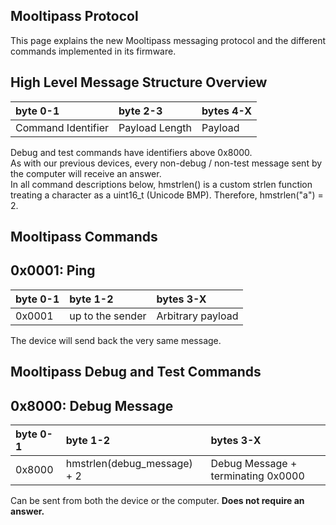 ## [](#header-1) Mooltipass Protocol
This page explains the new Mooltipass messaging protocol and the different commands implemented in its firmware.
   
## [](#header-2) High Level Message Structure Overview

| byte 0-1           | byte 2-3       | bytes 4-X |
|:-------------------|:---------------|:----------|
| Command Identifier | Payload Length | Payload   |
   
Debug and test commands have identifiers above 0x8000.  
As with our previous devices, every non-debug / non-test message sent by the computer will receive an answer.  
In all command descriptions below, hmstrlen() is a custom strlen function treating a character as a uint16_t (Unicode BMP). Therefore, hmstrlen("a") = 2.  
  
## [](#header-2) Mooltipass Commands

0x0001: Ping
------------

| byte 0-1 | byte 1-2         | bytes 3-X         |
|:---------|:-----------------|:------------------|
| 0x0001   | up to the sender | Arbitrary payload |

The device will send back the very same message.

  
## [](#header-2) Mooltipass Debug and Test Commands

0x8000: Debug Message
-------------------

| byte 0-1 | byte 1-2                    | bytes 3-X                          |
|:---------|:----------------------------|:-----------------------------------|
| 0x8000   | hmstrlen(debug_message) + 2 | Debug Message + terminating 0x0000 |

Can be sent from both the device or the computer. **Does not require an answer.** 
